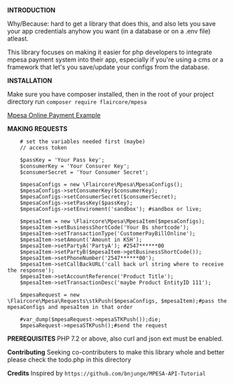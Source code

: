 
**INTRODUCTION**

Why/Because: hard to get a library that does this, and also lets you save your app credentials anyhow you want
(in a database or on a .env file) atleast.

This library focuses on making it easier for php developers to integrate mpesa payment system into their app, especially
if you're using a cms or a framework that let's you save/update your configs from the database. 

**INSTALLATION**

Make sure you have composer installed, then in the root of your project directory run 
`composer require flaircore/mpesa`

[Mpesa Online Payment Example](https://github.com/flaircore/php-mpesa/wiki/Home:)


**MAKING REQUESTS**


        # set the variables needed first (maybe)
        // access token
        
        $passKey = 'Your Pass key';
        $consumerKey = 'Your Consurer Key';
        $consumerSecret = 'Your Consumer Secret';

        $mpesaConfigs = new \Flaircore\Mpesa\MpesaConfigs();
        $mpesaConfigs->setConsumerKey($consumerKey);
        $mpesaConfigs->setConsumerSecret($consumerSecret);
        $mpesaConfigs->setPassKey($passKey);
        $mpesaConfigs->setEnviroment('sandbox'); #sandbox or live;

        $mpesaItem = new \Flaircore\Mpesa\MpesaItem($mpesaConfigs);
        $mpesaItem->setBusinessShortCode('Your Bs shortcode');
        $mpesaItem->setTransactionType('CustomerPayBillOnline');
        $mpesaItem->setAmount('Amount in KSH');
        $mpesaItem->setPartyA('PartyA'); #2547******00
        $mpesaItem->setPartyB($mpesaItem->getBusinessShortCode());
        $mpesaItem->setPhoneNumber('2547******00');
        $mpesaItem->setCallBackURL('call back url string where to receive the response');
        $mpesaItem->setAccountReference('Product Title');
        $mpesaItem->setTransactionDesc('maybe Product EntityID 111');

        $mpesaRequest = new \Flaircore\Mpesa\Requests\stkPush($mpesaConfigs, $mpesaItem);#pass the mpesaConfigs and mpesaItem in that order
        
        #var_dump($mpesaRequest->mpesaSTKPush());die;
        $mpesaRequest->mpesaSTKPush();#send the request
        
**PREREQUISITES**
PHP 7.2 or above, also
curl and json ext must be enabled.

**Contributing**
Seeking co-contributers to make this library whole and better
please check the todo.php in this directory

**Credits**
Inspired by `https://github.com/bnjunge/MPESA-API-Tutorial`

